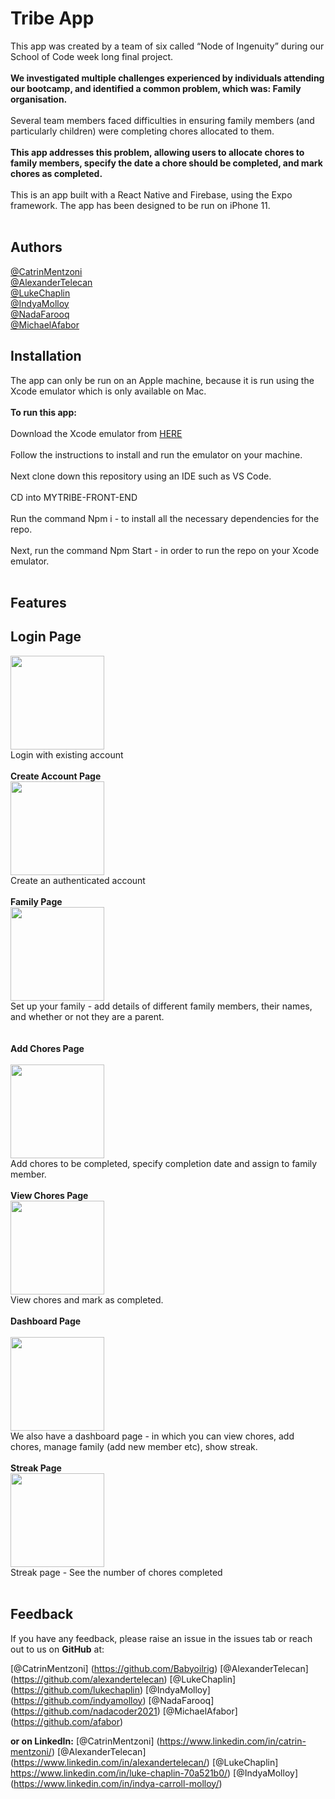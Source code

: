 Tribe App
===========


This app was created by a team of six called “Node of Ingenuity” during our School of Code week long final project.
<br/><br/>
**We investigated multiple challenges experienced by individuals attending our bootcamp, and identified a common problem, which was: Family organisation.**
<br/><br/>
Several team members faced difficulties in ensuring family members (and particularly children) were completing chores allocated to them.
<br/><br/>
**This app addresses this problem, allowing users to allocate chores to family members, specify the date a chore should be completed, and mark chores as completed.**
<br/><br/>
This is an app built with a React Native and Firebase, using the Expo framework. The app has been designed to be run on iPhone 11.
 <br/><br/>
 
**Authors**
--------------
[@CatrinMentzoni](https://github.com/Babyoilrig)
<br/>
[@AlexanderTelecan](https://github.com/alexandertelecan)
<br/>
[@LukeChaplin](https://github.com/lukechaplin)
<br/>
[@IndyaMolloy](https://github.com/indyamolloy)
<br/>
[@NadaFarooq](https://github.com/nadacoder2021)
<br/>
[@MichaelAfabor](https://github.com/afabor)
<br/>
 
 
 
**Installation**
-----------------
The app can only be run on an Apple machine, because it is run using the Xcode emulator which is only available on Mac.
<br/><br/>
**To run this app:**
<br/><br/>
Download the Xcode emulator from [HERE](https://developer.apple.com/xcode/)
<br/><br/>
Follow the instructions to install and run the emulator on your machine.
<br/><br/>
Next clone down this repository using an IDE such as VS Code.
<br/><br/>
CD into MYTRIBE-FRONT-END
<br/><br/>
Run the command Npm i - to install all the necessary dependencies for the repo.
<br/><br/>
Next, run the command Npm Start - in order to run the repo on your Xcode emulator.
<br/><br/>
 
**Features**
-----------------
**Login Page**<br/>
------------------------------------------------------------------------------------------------------------------------------------
<img src="https://user-images.githubusercontent.com/93347177/157850978-b460cdc8-b819-48b1-b655-a9e138844018.png" width="150px"><br/>
Login with existing account
<br/><br/>
**Create Account Page**<br/>
<img src="https://user-images.githubusercontent.com/93347177/157850986-77956f71-8401-420e-8783-fc594941c847.png" width="150px"><br/>
Create an authenticated account
<br/><br/>
**Family Page**<br/>
<img src="https://user-images.githubusercontent.com/93347177/157850972-668fb28f-3f49-47ce-a100-34c4ed6644c4.png" width="150px"><br/>
Set up your family - add details of different family members, their names, and whether or not they are a parent.
<br/><br/>   
**Add Chores Page**<br/>   
<img src="https://user-images.githubusercontent.com/93347177/157850999-0a7afceb-5f5c-4750-94ce-bb7886b8ae8f.png" width="150px"><br/>
Add chores to be completed, specify completion date and assign to family member.
<br/><br/>
**View Chores Page**<br/>
<img src="https://user-images.githubusercontent.com/93347177/157850997-3ac762a7-7d98-4c5f-b664-8f8c72e10837.png" width="150px"><br/>
View chores and mark as completed.
<br/><br/>
**Dashboard Page**<br/>     
<img src="https://user-images.githubusercontent.com/93347177/157850976-6c038f8f-77e4-43ac-b27f-faf2b037709a.png" width="150px"><br/>
We also have a dashboard page - in which you can view chores, add chores, manage family (add new member etc), show streak.
<br/><br/> 
**Streak Page**<br/> 
<img src="https://user-images.githubusercontent.com/93347177/157850994-99689897-c6a1-4d96-8bc8-294077fc4807.png" width="150px"><br/>
Streak page - See the number of chores completed
<br/><br/>

 
 
**Feedback**
-----------------
If you have any feedback, please raise an issue in the issues tab or reach out to us on **GitHub** at:

 [@CatrinMentzoni] (https://github.com/Babyoilrig)
[@AlexanderTelecan] (https://github.com/alexandertelecan)
[@LukeChaplin] (https://github.com/lukechaplin)
[@IndyaMolloy] (https://github.com/indyamolloy)
[@NadaFarooq] (https://github.com/nadacoder2021)
[@MichaelAfabor] (https://github.com/afabor)

**or on LinkedIn:**
[@CatrinMentzoni] (https://www.linkedin.com/in/catrin-mentzoni/)
[@AlexanderTelecan] (https://www.linkedin.com/in/alexandertelecan/)
[@LukeChaplin] https://www.linkedin.com/in/luke-chaplin-70a521b0/)
[@IndyaMolloy] (https://www.linkedin.com/in/indya-carroll-molloy/)
 


